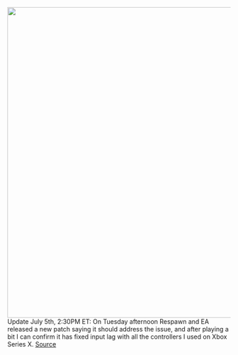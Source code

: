<img src='https://cdn.vox-cdn.com/thumbor/K2iFbEbJvOCPlIl19mVkv4MVl-E=/0x0:1181x878/1200x0/filters:focal(0x0:1181x878):no_upscale()/cdn.vox-cdn.com/uploads/chorus_asset/file/23669450/xbox_elite_controller_firmware_revert.jpg' width='700px' /><br/>
Update July 5th, 2:30PM ET: On Tuesday afternoon Respawn and EA released a new patch saying it should address the issue, and after playing a bit I can confirm it has fixed input lag with all the controllers I used on Xbox Series X.
<a href='https://www.theverge.com/2022/6/28/23171008/xbox-series-x-s-input-lag-apex-legends-respawn-ea'> Source <a/>